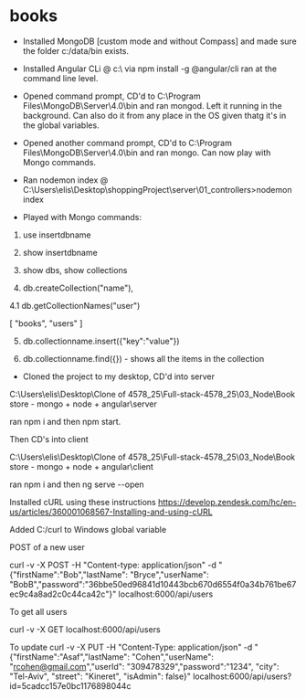 # books

- Installed MongoDB [custom mode and without Compass] and made sure the folder c:/data/bin exists.

- Installed Angular CLi @ c:\ via npm install -g @angular/cli ran at the command line level. 

- Opened command prompt, CD'd to C:\Program Files\MongoDB\Server\4.0\bin and ran mongod. Left it running in the background. Can also do it from any place in the OS given thatg it's in the global variables.

- Opened another command prompt, CD'd to C:\Program Files\MongoDB\Server\4.0\bin and ran mongo. Can now play with Mongo commands.

- Ran nodemon index @ C:\Users\elis\Desktop\shoppingProject\server\01_controllers>nodemon index

- Played with Mongo commands: 

1. use insertdbname

2. show insertdbname

3. show dbs, show collections

4. db.createCollection("name"), 

4.1 db.getCollectionNames("user")

[ "books", "users" ]

5. db.collectionname.insert({"key":"value"})

6. db.collectionname.find({}) - shows all the items in the collection

- Cloned the project to my desktop, CD'd into server

C:\Users\elis\Desktop\Clone of 4578_25\Full-stack-4578_25\03_Node\Book store - mongo + node + angular\server

ran npm i and then npm start. 

Then CD's into client

C:\Users\elis\Desktop\Clone of 4578_25\Full-stack-4578_25\03_Node\Book store - mongo + node + angular\client

ran npm i and then ng serve --open

Installed cURL using these instructions https://develop.zendesk.com/hc/en-us/articles/360001068567-Installing-and-using-cURL


Added C:/curl to Windows global variable

POST of a new user 

curl -v -X POST -H "Content-type: application/json" -d  "{\"firstName\":\"Bob\",\"lastName\": \"Bryce\",\"userName\": \"BobB\",\"password\":\"36bbe50ed96841d10443bcb670d6554f0a34b761be67ec9c4a8ad2c0c44ca42c\"}" localhost:6000/api/users

To get all users

curl -v -X GET localhost:6000/api/users

To update curl -v -X PUT -H "Content-Type: application/json" -d  "{\"firstName\":\"Asaf\",\"lastName\": \"Cohen\",\"userName\": \"rcohen@gmail.com\",\"userId\": \"309478329\",\"password\":\"1234\", \"city\": \"Tel-Aviv\", \"street\": \"Kineret\", \"isAdmin\": false}" localhost:6000/api/users?id=5cadcc157e0bc1176898044c




